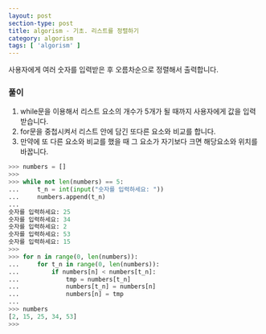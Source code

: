```yaml
---
layout: post
section-type: post
title: algorism - 기초. 리스트를 정렬하기
category: algorism
tags: [ 'algorism' ]
---
```


사용자에게 여러 숫자를 입력받은 후 오름차순으로 정렬해서 출력합니다.

### 풀이
1. while문을 이용해서 리스트 요소의 개수가 5개가 될 때까지 사용자에게 값을 입력받습니다.
2. for문을 중첩시켜서 리스트 안에 담긴 또다른 요소와 비교를 합니다.
3. 만약에 또 다른 요소와 비교를 했을 때 그 요소가 자기보다 크면 해당요소와 위치를 바꿉니다.

```python
>>> numbers = []
>>>
>>> while not len(numbers) == 5:
...     t_n = int(input("숫자를 입력하세요: "))
...     numbers.append(t_n)
...
숫자를 입력하세요: 25
숫자를 입력하세요: 34
숫자를 입력하세요: 2
숫자를 입력하세요: 53
숫자를 입력하세요: 15
>>>
>>> for n in range(0, len(numbers)):
...     for t_n in range(0, len(numbers)):
...         if numbers[n] < numbers[t_n]:
...             tmp = numbers[t_n]
...             numbers[t_n] = numbers[n]
...             numbers[n] = tmp
...
>>> numbers
[2, 15, 25, 34, 53]
>>>
```
